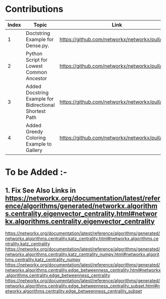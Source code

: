 # Contributions
| Index | Topic | Link |
| ----- | -------- | -------- | 
| 1     | Doctstring Example for Dense.py.| https://github.com/networkx/networkx/pull/6573| 
| 2     | Python Script for Lowest Common Ancestor | https://github.com/networkx/networkx/pull/6552 | 
| 3     | Added Docstring Example for Bidirectional Shortest Path | https://github.com/networkx/networkx/pull/6570| 
| 4     | Added Greedy Coloring Example to Gallery | https://github.com/networkx/networkx/pull/6637| 


# To be Added :- 

## 1. Fix See Also Links in https://networkx.org/documentation/latest/reference/algorithms/generated/networkx.algorithms.centrality.eigenvector_centrality.html#networkx.algorithms.centrality.eigenvector_centrality
https://networkx.org/documentation/latest/reference/algorithms/generated/networkx.algorithms.centrality.katz_centrality.html#networkx.algorithms.centrality.katz_centrality
https://networkx.org/documentation/latest/reference/algorithms/generated/networkx.algorithms.centrality.katz_centrality_numpy.html#networkx.algorithms.centrality.katz_centrality_numpy
https://networkx.org/documentation/latest/reference/algorithms/generated/networkx.algorithms.centrality.edge_betweenness_centrality.html#networkx.algorithms.centrality.edge_betweenness_centrality
https://networkx.org/documentation/latest/reference/algorithms/generated/networkx.algorithms.centrality.edge_betweenness_centrality_subset.html#networkx.algorithms.centrality.edge_betweenness_centrality_subset
